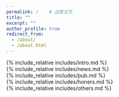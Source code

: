```yaml
---
permalink: /    # 这是主页
title: ""
excerpt: ""
author_profile: true
redirect_from: 
  - /about/
  - /about.html
---
```


<span class='anchor' id='about-me'></span>

{% include_relative includes/intro.md %}
<br>
{% include_relative includes/news.md %}
<br>
{% include_relative includes/pub.md %}
<br>
{% include_relative includes/honers.md %}
<br>
{% include_relative includes/others.md %}